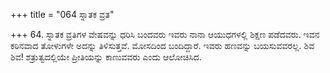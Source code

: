 +++
title = "064 ಸ್ನಾತಕ ವ್ರತ"

+++
64. ಸ್ನಾತಕ ವ್ರತಿಗಳ ವೇಷವನ್ನು ಧರಿಸಿ ಬಂದವರು ಇವರು ನಾನಾ ಆಯುಧಗಳಲ್ಲಿ ಶಿಕ್ಷಣ ಪಡೆದವರು. ಇವನ ಕಠಿನವಾದ ತೋಳುಗಳೇ ಅದನ್ನು ತಿಳಿಸುತ್ತವೆ. ಮೋಸದಿಂದ ಬಂದಿದ್ದಾರೆ. ಇವರು ಹಣವನ್ನು ಬಯಸುವವರಲ್ಲ. ಶಿವ ಶಿವ! ಶತ್ರುತ್ವದಲ್ಲಿಯೇ ಪ್ರೀತಿಯನ್ನು ಕಾಣುವವರು ಎಂದು ಆಲೋಚಿಸಿದ.